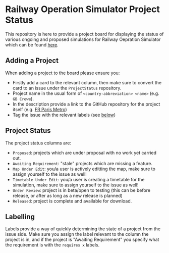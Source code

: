# Railway Operation Simulator Project Status

This repository is here to provide a project board for displaying the status of various ongoing and proposed simulations for Railway Oepration Simulator which can be found [here](https://github.com/orgs/Railway-Op-Sim/projects/6).

## Adding a Project
When adding a project to the board please ensure you:
* Firstly add a card to the relevant column, then make sure to convert the card to an issue under the `ProjectStatus` repository.
* Project name in the usual form of `<country-abbreviation> <name>` (e.g. `GB Crewe`).
* In the description provide a link to the GitHub repository for the project itself (e.g. [FR Paris Metro](https://github.com/Railway-Op-Sim/FR-ParisMetro))
* Tag the issue with the relevant labels (see [below](#labelling))

## Project Status
The project status columns are:
* `Proposed`: projects which are under proposal with no work yet carried out.
* `Awaiting Requirement`: "stale" projects which are missing a feature.
* `Map Under Edit`: you/a user is actively editting the map, make sure to assign yourself to the issue as well!
* `Timetable Under Edit`: you/a user is creating a timetable for the simulation, make sure to assign yourself to the issue as well!
* `Under Review`: project is in beta/open to testing (this can be before release, or after as long as a new release is planned)
* `Released`: project is complete and available for download.

## Labelling
Labels provide a way of quickly determining the state of a project from the issue side. Make sure you assign the label relevant to the column the project is in, and if the project is "Awaiting Requirement" you specify what the requirement is with the `requires x` labels.
